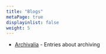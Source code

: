```yaml
---
title: "Blogs"
metaPage: true
displayinlist: false
weight: 5
---
```


* [Archivalia](https://archivalia.hypotheses.org/) - Entries about archiving
